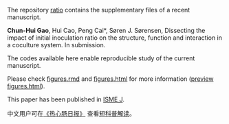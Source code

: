 The repository [ratio](https://github.com/gaospecial/ratio) contains the supplementary files of a recent manuscript.

**Chun-Hui Gao**, Hui Cao, Peng Cai*, Søren J. Sørensen, 
Dissecting the impact of initial inoculation ratio on the structure, function and interaction in a coculture system.
In submission.

The codes available here enable reproducible study of the current manuscript. 

Please check [figures.rmd](./figures.rmd) and [figures.html](./figures.html) for more information ([preview figures.html](https://htmlpreview.github.io/?https://github.com/gaospecial/ratio/blob/master/figures.html)).

This paper has been published in [ISME J](https://www.nature.com/articles/s41396-020-00751-7).

中文用户可在[《热心肠日报》](https://www.mr-gut.cn/daily/show/1267154223?kf=daily_list) 查看[短科普解读](https://www.mr-gut.cn/papers/read/1091736718)。

